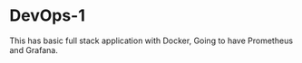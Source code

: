 # DevOps-1
This has basic full stack application with Docker, Going to have Prometheus and Grafana.
